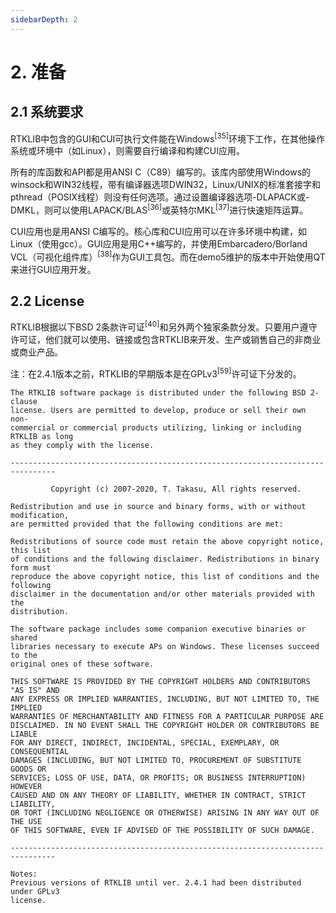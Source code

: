 ```yaml
---
sidebarDepth: 2
---
```


# 2. 准备

## 2.1 系统要求
RTKLIB中包含的GUI和CUI可执行文件能在Windows<sup>[35]</sup>环境下工作，在其他操作系统或环境中（如Linux），则需要自行编译和构建CUI应用。

所有的库函数和API都是用ANSI C（C89）编写的。该库内部使用Windows的winsock和WIN32线程，带有编译器选项DWIN32，Linux/UNIX的标准套接字和pthread（POSIX线程）则没有任何选项。通过设置编译器选项-DLAPACK或-DMKL，则可以使用LAPACK/BLAS<sup>[36]</sup>或英特尔MKL<sup>[37]</sup>进行快速矩阵运算。

CUI应用也是用ANSI C编写的。核心库和CUI应用可以在许多环境中构建，如Linux（使用gcc）。GUI应用是用C++编写的，并使用Embarcadero/Borland VCL（可视化组件库）<sup>[38]</sup>作为GUI工具包。而在demo5维护的版本中开始使用QT来进行GUI应用开发。

## 2.2 License
RTKLIB根据以下BSD 2条款许可证<sup>[40]</sup>和另外两个独家条款分发。只要用户遵守许可证，他们就可以使用、链接或包含RTKLIB来开发、生产或销售自己的非商业或商业产品。

注：在2.4.1版本之前，RTKLIB的早期版本是在GPLv3<sup>[59]</sup>许可证下分发的。

```License
The RTKLIB software package is distributed under the following BSD 2-clause
license. Users are permitted to develop, produce or sell their own non-
commercial or commercial products utilizing, linking or including RTKLIB as long
as they comply with the license.

--------------------------------------------------------------------------------

         Copyright (c) 2007-2020, T. Takasu, All rights reserved.

Redistribution and use in source and binary forms, with or without modification,
are permitted provided that the following conditions are met:

Redistributions of source code must retain the above copyright notice, this list
of conditions and the following disclaimer. Redistributions in binary form must
reproduce the above copyright notice, this list of conditions and the following
disclaimer in the documentation and/or other materials provided with the
distribution.

The software package includes some companion executive binaries or shared
libraries necessary to execute APs on Windows. These licenses succeed to the
original ones of these software.

THIS SOFTWARE IS PROVIDED BY THE COPYRIGHT HOLDERS AND CONTRIBUTORS "AS IS" AND
ANY EXPRESS OR IMPLIED WARRANTIES, INCLUDING, BUT NOT LIMITED TO, THE IMPLIED
WARRANTIES OF MERCHANTABILITY AND FITNESS FOR A PARTICULAR PURPOSE ARE
DISCLAIMED. IN NO EVENT SHALL THE COPYRIGHT HOLDER OR CONTRIBUTORS BE LIABLE
FOR ANY DIRECT, INDIRECT, INCIDENTAL, SPECIAL, EXEMPLARY, OR CONSEQUENTIAL
DAMAGES (INCLUDING, BUT NOT LIMITED TO, PROCUREMENT OF SUBSTITUTE GOODS OR
SERVICES; LOSS OF USE, DATA, OR PROFITS; OR BUSINESS INTERRUPTION) HOWEVER
CAUSED AND ON ANY THEORY OF LIABILITY, WHETHER IN CONTRACT, STRICT LIABILITY,
OR TORT (INCLUDING NEGLIGENCE OR OTHERWISE) ARISING IN ANY WAY OUT OF THE USE
OF THIS SOFTWARE, EVEN IF ADVISED OF THE POSSIBILITY OF SUCH DAMAGE.

--------------------------------------------------------------------------------

Notes:
Previous versions of RTKLIB until ver. 2.4.1 had been distributed under GPLv3
license.

```
